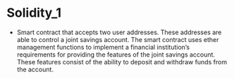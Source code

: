 # Solidity_1

- Smart contract that accepts two user addresses. These addresses are able to control a joint savings account. The smart contract uses ether management functions to implement a financial institution’s requirements for providing the features of the joint savings account. These features consist of the ability to deposit and withdraw funds from the account.